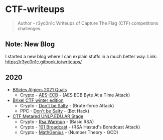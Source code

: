 # CTF-writeups
> Author - r3yc0n1c
Writeups of Capture The Flag (CTF) competitions challenges.

## Note: New Blog
I started a new blog where I can explain stuffs in a much better way.
Link: https://r3yc0n1c.gitbook.io/writeups/

## 2020
- [BSides Algiers 2021 Quals](https://ctftime.org/event/1220)
    - Crypto - [AES-ECB](2020/BSides-Algiers-2021-Quals/crypto/AES-ECB/) - (AES ECB Byte At a Time Attack)
- [Brixel CTF winter edition](https://ctftime.org/event/1194)
    - Crypto - [Don't be Salty](2020/Brixel%20CTF%20winter%20edition/crypto/Don't_be_salty/) - (Brute-force Attack)
    - PPC - [Don't be Salty](2020/Brixel%20CTF%20winter%20edition/programming/Quizbot/) - (Bot Hack)
- [CTF Metared UNLP.EDU.AR Stage](https://ctftime.org/event/1204)
    - Crypto - [Rsa Warmup](2020/CTF%20Metared_UNLP.EDU.AR_Stage/Crypto/README.md) - (Basic RSA)
    - Crypto - [101 Broadcast](2020/CTF%20Metared_UNLP.EDU.AR_Stage/Crypto/101_Broadcast/) - (RSA Hastad's Boradcast Attack)
    - Crypto - [MathGenius](2020/CTF%20Metared_UNLP.EDU.AR_Stage/Crypto/MathGenius/) - (Number Theory - GCD)
